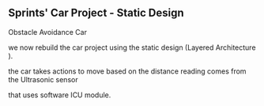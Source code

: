 ## Sprints' Car Project - Static Design 

Obstacle Avoidance Car 

we now rebuild the car project using the static design (Layered Architecture ).

the car takes actions to move based on the distance reading comes from the Ultrasonic sensor

 that uses software ICU module.